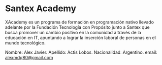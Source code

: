 # Santex Academy


XAcademy es un programa de formación en programación nativo llevado adelante por la Fundación Tecnología con Propósito junto a Santex que busca promover un cambio positivo en la comunidad a través de la educación en IT, apuntando a lograr la inserción laboral de personas en el mundo tecnológico. 

Nombre: Alex Javier.
Apellido: Actis Lobos.
Nacionalidad: Argentino.
email: alexmdq80@gmail.com
